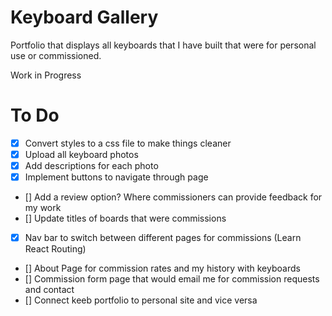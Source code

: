 # Keyboard Gallery
Portfolio that displays all keyboards that I have built that were for personal use or commissioned.

Work in Progress

# To Do
- [x] Convert styles to a css file to make things cleaner
- [x] Upload all keyboard photos
- [x] Add descriptions for each photo
- [x] Implement buttons to navigate through page
- [] Add a review option? Where commissioners can provide feedback for my work
- [] Update titles of boards that were commissions
- [x] Nav bar to switch between different pages for commissions (Learn React Routing)
- [] About Page for commission rates and my history with keyboards
- [] Commission form page that would email me for commission requests and contact
- [] Connect keeb portfolio to personal site and vice versa
